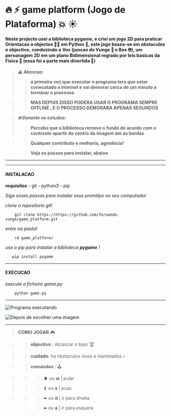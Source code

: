 # 🔥 ⚡ game platform (Jogo de Plataforma) 💥 ☀

#### Neste projecto usei a biblioteca pygame, e criei um jogo 2D para praticar Orientacao a objectos 👌🏿 em Python 🐍, este jogo basea-se em obstaculos e objectivo, conduzindo o Vox (juncao de Vunge 🥴 e Box 🤓), um personagem 2D em um plano Bidimensional regrado por leis basicas da Fisica 🍎 (essa foi a parte mais divertida 💙)

>***⚠ Atencao:***
>>**a primeira vez que executar o programa tera que estar conecatado a internet e vai demorar cerca de um minuto a terminar o processo**

>>**MAS DEPOIS DISSO PODERA USAR O PROGRAMA SEMPRE OFFLINE , E O PROCESSO DEMORARA APENAS SEGUNDOS**



>***🔥 Durante os estudos:***
>>**Percebe que a biblioteca remove o fundo de acordo com o contraste apartir do centro da imagem ate as bordas**

>>**Qualquer contributo e melhoria, agredecia!**

>>**Veja os passos para instalar, abaixo**

---

---

#### INSTALACAO

**requisitos**
    - git
    - python3
    - pip 

*Siga esses passos para instalar esse prototipo no seu computador*

*clone o repositorio git!*

```
    git clone https://https://github.com/fernando-vunge/game_platform.git
```

*entre na pasta!*

```
    cd game_platform/
```
*use o pip para instalar a biblioteca ***pygame*** !*

```
   pip install pygame
```


---

#### EXECUCAO

*execute o ficheiro game.py*

```
    python game.py
```
---

![Programa executando](/assets/img/image.png)

![Depois de escolher uma imagem](/assets/img/image2.png)

---

>**COMO JOGAR** 🎮


>> **objectivo** : Alcancar o topo 🏆

>> **cuidado**: ha obstaculos vivos e inanimados 💀

>> **comandos** : 🕹


>>> ⬆ ou **w** | pular

>>> ⬇ ou **s** | acao

>>> ➡ ou **d** | ir para direita

>>> ⬅ ou **a** | ir para esquera

